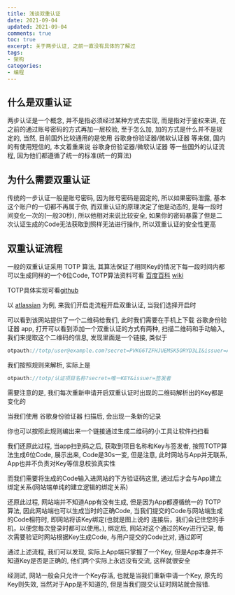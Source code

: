 ```yaml
---
title: 浅谈双重认证
date: 2021-09-04            
updated: 2021-09-04         
comments: true              
toc: true                   
excerpt: 关于两步认证, 之前一直没有具体的了解过
tags:                       
- 架构
categories:                 
- 编程
---
```


## 什么是双重认证

两步认证是一个概念, 并不是指必须经过某种方式去实现, 而是指对于鉴权来讲, 在之前的通过账号密码的方式再加一层校验, 至于怎么加, 加的方式是什么并不是规定的, 当然, 目前国外比较通用的是使用 谷歌身份验证器/微软认证器 等来做, 国内的有使用短信的, 本文着重来说 谷歌身份验证器/微软认证器 等一些国外的认证流程, 因为他们都遵循了统一的标准(统一的算法)

## 为什么需要双重认证

传统的一步认证一般是账号密码, 因为账号密码是固定的, 所以如果密码泄露, 基本这个账户的一切都不再属于你, 而双重认证的原理决定了他是动态的, 是每一段时间变化一次的(一般30秒), 所以他相对来说比较安全, 如果你的密码暴露了但是二次认证生成的Code无法获取到照样无法进行操作, 所以双重认证的安全性更高

## 双重认证流程

一般的双重认证采用 TOTP 算法, 其算法保证了相同Key的情况下每一段时间内都可以生成同样的一个6位Code, TOTP算法资料可看 [百度百科](https://baike.baidu.com/item/TOTP%E7%AE%97%E6%B3%95/22810708) [wiki](https://zh.wikipedia.org/wiki/%E5%9F%BA%E4%BA%8E%E6%97%B6%E9%97%B4%E7%9A%84%E4%B8%80%E6%AC%A1%E6%80%A7%E5%AF%86%E7%A0%81%E7%AE%97%E6%B3%95)

TOTP具体实现可看[github](https://github.com/pquerna/otp)

以 [atlassian](https://id.atlassian.com/) 为例, 来我们开启走流程开启双重认证, 当我们选择开启时

可以看到该网站提供了一个二维码给我们, 此时我们需要在手机上下载 谷歌身份验证器 app, 打开可以看到添加一个双重认证的方式有两种, 扫描二维码和手动输入, 我们来提取这个二维码的信息, 发现里面是一个链接, 类似于

``` go
otpauth://totp/user@example.com?secret=PVKG6TZFHJUEMSK5ORYD3LI&issuer=Atlassian
```

我们按照规则来解析, 实际上是

``` go
otpauth://totp/认证项目名称?secret=唯一KEY&issuer=签发者
```

需要注意的是, 我们每次重新申请开启双重认证时出现的二维码解析出的Key都是变化的

当我们使用 谷歌身份验证器 扫描后, 会出现一条新的记录

你也可以按照此规则编出来一个链接通过生成二维码的小工具让软件扫扫看

我们还原此过程, 当app扫到码之后, 获取到项目名称和Key与签发者, 按照TOTP算法生成6位Code, 展示出来, Code是30s一变, 但是注意, 此时网站与App并无联系, App也并不负责对Key等信息校验真实性

而我们需要将生成的Code输入进网站的下方验证码这里, 通过后才会与App建立绑定关系(网站端单纯的建立逻辑的绑定关系)

还原此过程, 网站端并不知道App有没有生成, 但是因为App都遵循统一的 TOTP 算法, 因此网站端也可以生成当时的正确Code, 当我们提交的Code与网站端生成的Code相符时, 即网站将该Key绑定(也就是图上说的 连接后，我们会记住您的手机，以便您每次登录时都可以使用。), 绑定后, 网站对这个通过的Key进行记录, 每次需要验证时网站根据Key生成Code, 与用户提交的Code比对, 通过即可

通过上述流程, 我们可以发现, 实际上App端只掌握了一个Key, 但是App本身并不知道Key是否是正确的, 他们两个实际上永远没有交流, 这样就很安全

经测试, 网站一般会只允许一个Key存活, 也就是当我们重新申请一个Key, 原先的Key则失效, 当然对于App是不知道的, 但是当我们提交认证时网站就会报错.